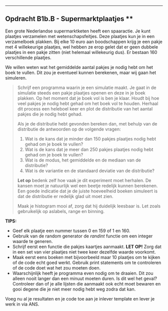 *****
<a name="B1b.B"></a>

## Opdracht B1b.B - Supermarktplaatjes **

Een grote Nederlandse supermarktketen heeft een spaaractie. Je kunt plaatjes verzamelen met wetenschapsfeitjes. Deze plaatjes kun je in een verzamelboek plakken. Bij elke 10 euro aan boodschappen krijg je een pakje met 4 willekeurige plaatjes, wel hebben ze erop gelet dat er geen dubbele plaatjes in een pakje zitten (niet helemaal willekeurig dus). 
Er bestaan 160 verschillende plaatjes.

We willen weten wat het gemiddelde aantal pakjes je nodig hebt om het boek te vullen. Dit zou je eventueel kunnen berekenen, maar wij gaan het simuleren. 

> Schrijf een programma waarin je een simulatie maakt. Je gaat in de simulatie steeds een pakje plaatjes openen en deze in je boek plakken. Op het moment dat je boek vol is ben je klaar. Houdt bij hoe veel pakjes je nodig hebt gehad om het boek vol te houden. Herhaal dit process een heleboel keer en plot de distributie van het aantal pakjes die je nodig hebt gehad. 
>
> Als je de distributie hebt gevonden bereken dan, met behulp van de distributie de antwoorden op de volgende vragen: 
> 
> 1. Wat is de kans dat je minder dan 150 pakjes plaatjes nodig hebt gehad om je boek te vullen? 
> 2. Wat is de kans dat je meer dan 250 pakjes plaatjes nodig hebt gehad om je boek te vullen?
> 3. Wat is de modus, het gemiddelde en de mediaan van de distributie?
> 4. Wat is de variantie en de standaard deviatie van de distributie?
>
>**Let op** bedenk zelf hoe vaak je dit experiment moet herhalen. De kansen moet je natuurlijk wel een beetje redelijk kunnen berekenen. Een goede indicatie dat je de juiste hoeveelheid boeken simuleert is dat de distributie er redelijk glad uit moet zien. 
>
> Maak je histogram mooi af, zorg dat hij duidelijk leesbaar is. Let zoals gebruikelijk op aslabels, range en binning. 

**TIPS:** 

- Geef elk plaatje een nummer tussen 0 en 159 of 1 en 160. 
- Gebruik van de random generator de *randint* functie om een integer waarde te generen. 
- Schrijf eerst een functie die pakjes kaartjes aanmaakt. **LET OP!** Zorg dat in een set van vier plaatjes niet twee keer dezelfde waarde voorkomt.
- Maak eerst eens boeken met bijvoorbeeld maar 10 plaatjes om te kijken of de code echt goed werkt. Gebruik print statements om te controleren of de code doet wat het zou moeten doen. 
- Waarschijnlijk heeft je programma even nodig om te draaien. Dit zou alleen nooit langer dan een minuut moeten duren. Is dit wel het geval? Controleer dan of je alle lijsten die aanmaakt ook echt moet bewaren en gooi degene die je niet meer nodig hebt weg zodra dat kan.

Voeg nu al je resultaten en je code toe aan je inlever template en lever je werk in via ANS.